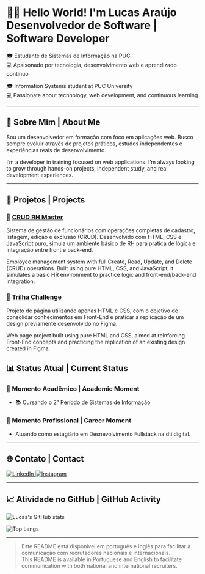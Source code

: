 # 👨‍💻 Hello World! I'm Lucas Araújo <br>Desenvolvedor de Software | Software Developer

🎓 Estudante de Sistemas de Informação na PUC  
💻 Apaixonado por tecnologia, desenvolvimento web e aprendizado contínuo

🎓 Information Systems student at PUC University  
💻 Passionate about technology, web development, and continuous learning

---

## 📌 Sobre Mim | About Me

Sou um desenvolvedor em formação com foco em aplicações web. Busco sempre evoluir através de projetos práticos, estudos independentes e experiências reais de desenvolvimento.

I’m a developer in training focused on web applications. I’m always looking to grow through hands-on projects, independent study, and real development experiences.

---

## 🚀 Projetos | Projects

### 🔹 [CRUD RH Master](https://github.com/lucas7araujo/CadastroFuncionarios.git)

Sistema de gestão de funcionários com operações completas de cadastro, listagem, edição e exclusão (CRUD). Desenvolvido com HTML, CSS e JavaScript puro, simula um ambiente básico de RH para prática de lógica e integração entre front e back-end.

Employee management system with full Create, Read, Update, and Delete (CRUD) operations. Built using pure HTML, CSS, and JavaScript, it simulates a basic HR environment to practice logic and front-end/back-end integration.

### 🔹 [Trilha Challenge](https://github.com/lucas7araujo/NaTrilhaDev.git)

Projeto de página utilizando apenas HTML e CSS, com o objetivo de consolidar conhecimentos em Front-End e praticar a replicação de um design previamente desenvolvido no Figma.

Web page project built using pure HTML and CSS, aimed at reinforcing Front-End concepts and practicing the replication of an existing design created in Figma.


## 📊 Status Atual | Current Status

### 🎯 Momento Acadêmico | Academic Moment  
- 📚 Cursando o 2° Período de Sistemas de Informação 

### 🎯 Momento Profissional | Career Moment  
- Atuando como estagiário em Desnevolvimento Fullstack na dti digital.

---

## 🌐 Contato | Contact

<p align="left">
  <a href="https://www.linkedin.com/in/lucasaraujo21" target="_blank">
    <img src="https://img.shields.io/badge/-LinkedIn-0A66C2?style=for-the-badge&logo=linkedin&logoColor=white" alt="LinkedIn">
  </a> 
 
  <a href="https://instagram.com/aaraujo.dev" target="_blank">
    <img src="https://img.shields.io/badge/-Instagram-E4405F?style=for-the-badge&logo=instagram&logoColor=white" alt="Instagram">
  </a>
</p>

---

## 📈 Atividade no GitHub | GitHub Activity

![Lucas's GitHub stats](https://github-readme-stats.vercel.app/api?username=lucas7araujo&show_icons=true&theme=github_dark&hide=prs&count_private=true)

![Top Langs](https://github-readme-stats.vercel.app/api/top-langs/?username=lucas7araujo&layout=compact&theme=github_dark)

---

> Este README está disponível em português e inglês para facilitar a comunicação com recrutadores nacionais e internacionais.  
> This README is available in Portuguese and English to facilitate communication with both national and international recruiters.
